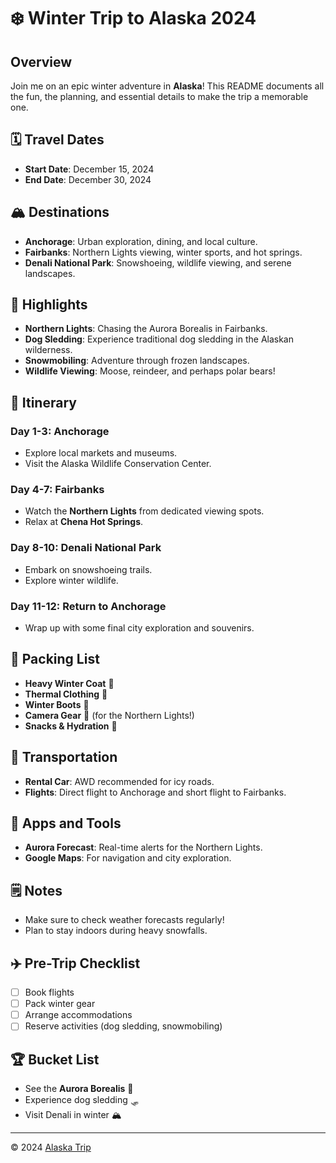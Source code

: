 # ❄️ Winter Trip to Alaska 2024

## Overview
Join me on an epic winter adventure in **Alaska**! This README documents all the fun, the planning, and essential details to make the trip a memorable one.

## 🗓️ Travel Dates
- **Start Date**: December 15, 2024
- **End Date**: December 30, 2024

## 🏔️ Destinations
- **Anchorage**: Urban exploration, dining, and local culture.
- **Fairbanks**: Northern Lights viewing, winter sports, and hot springs.
- **Denali National Park**: Snowshoeing, wildlife viewing, and serene landscapes.

## 🌟 Highlights
- **Northern Lights**: Chasing the Aurora Borealis in Fairbanks.
- **Dog Sledding**: Experience traditional dog sledding in the Alaskan wilderness.
- **Snowmobiling**: Adventure through frozen landscapes.
- **Wildlife Viewing**: Moose, reindeer, and perhaps polar bears!

## 📅 Itinerary
### Day 1-3: Anchorage
- Explore local markets and museums.
- Visit the Alaska Wildlife Conservation Center.
  
### Day 4-7: Fairbanks
- Watch the **Northern Lights** from dedicated viewing spots.
- Relax at **Chena Hot Springs**.
  
### Day 8-10: Denali National Park
- Embark on snowshoeing trails.
- Explore winter wildlife.

### Day 11-12: Return to Anchorage
- Wrap up with some final city exploration and souvenirs.

## 🧳 Packing List
- **Heavy Winter Coat** 🧥
- **Thermal Clothing** 🧣
- **Winter Boots** 👢
- **Camera Gear** 📸 (for the Northern Lights!)
- **Snacks & Hydration** 🥤

## 🚗 Transportation
- **Rental Car**: AWD recommended for icy roads.
- **Flights**: Direct flight to Anchorage and short flight to Fairbanks.

## 📱 Apps and Tools
- **Aurora Forecast**: Real-time alerts for the Northern Lights.
- **Google Maps**: For navigation and city exploration.
  
## 🗒️ Notes
- Make sure to check weather forecasts regularly!
- Plan to stay indoors during heavy snowfalls.

## ✈️ Pre-Trip Checklist
- [ ] Book flights
- [ ] Pack winter gear
- [ ] Arrange accommodations
- [ ] Reserve activities (dog sledding, snowmobiling)

## 🏆 Bucket List
- See the **Aurora Borealis** 🌌
- Experience dog sledding 🛷
- Visit Denali in winter 🏔️

---

© 2024 [Alaska Trip](https://github.com/mercerzhou/Alaska-Trip)

